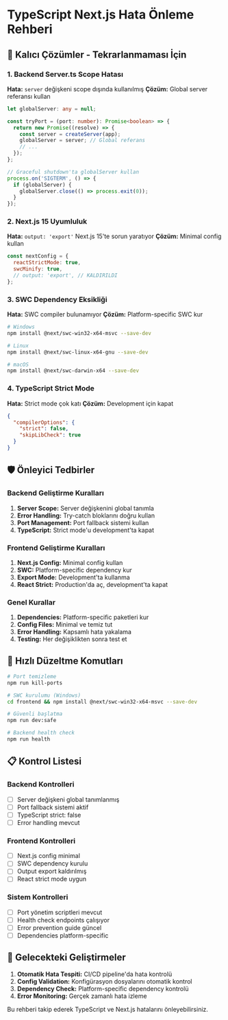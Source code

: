 # TypeScript Next.js Hata Önleme Rehberi

## 🚨 Kalıcı Çözümler - Tekrarlanmaması İçin

### 1. Backend Server.ts Scope Hatası
**Hata:** `server` değişkeni scope dışında kullanılmış
**Çözüm:** Global server referansı kullan
```typescript
let globalServer: any = null;

const tryPort = (port: number): Promise<boolean> => {
  return new Promise((resolve) => {
    const server = createServer(app);
    globalServer = server; // Global referans
    // ...
  });
};

// Graceful shutdown'ta globalServer kullan
process.on('SIGTERM', () => {
  if (globalServer) {
    globalServer.close(() => process.exit(0));
  }
});
```

### 2. Next.js 15 Uyumluluk
**Hata:** `output: 'export'` Next.js 15'te sorun yaratıyor
**Çözüm:** Minimal config kullan
```javascript
const nextConfig = {
  reactStrictMode: true,
  swcMinify: true,
  // output: 'export', // KALDIRILDI
};
```

### 3. SWC Dependency Eksikliği
**Hata:** SWC compiler bulunamıyor
**Çözüm:** Platform-specific SWC kur
```bash
# Windows
npm install @next/swc-win32-x64-msvc --save-dev

# Linux
npm install @next/swc-linux-x64-gnu --save-dev

# macOS
npm install @next/swc-darwin-x64 --save-dev
```

### 4. TypeScript Strict Mode
**Hata:** Strict mode çok katı
**Çözüm:** Development için kapat
```json
{
  "compilerOptions": {
    "strict": false,
    "skipLibCheck": true
  }
}
```

## 🛡️ Önleyici Tedbirler

### Backend Geliştirme Kuralları
1. **Server Scope:** Server değişkenini global tanımla
2. **Error Handling:** Try-catch bloklarını doğru kullan
3. **Port Management:** Port fallback sistemi kullan
4. **TypeScript:** Strict mode'u development'ta kapat

### Frontend Geliştirme Kuralları
1. **Next.js Config:** Minimal config kullan
2. **SWC:** Platform-specific dependency kur
3. **Export Mode:** Development'ta kullanma
4. **React Strict:** Production'da aç, development'ta kapat

### Genel Kurallar
1. **Dependencies:** Platform-specific paketleri kur
2. **Config Files:** Minimal ve temiz tut
3. **Error Handling:** Kapsamlı hata yakalama
4. **Testing:** Her değişiklikten sonra test et

## 🔧 Hızlı Düzeltme Komutları

```bash
# Port temizleme
npm run kill-ports

# SWC kurulumu (Windows)
cd frontend && npm install @next/swc-win32-x64-msvc --save-dev

# Güvenli başlatma
npm run dev:safe

# Backend health check
npm run health
```

## 📋 Kontrol Listesi

### Backend Kontrolleri
- [ ] Server değişkeni global tanımlanmış
- [ ] Port fallback sistemi aktif
- [ ] TypeScript strict: false
- [ ] Error handling mevcut

### Frontend Kontrolleri
- [ ] Next.js config minimal
- [ ] SWC dependency kurulu
- [ ] Output export kaldırılmış
- [ ] React strict mode uygun

### Sistem Kontrolleri
- [ ] Port yönetim scriptleri mevcut
- [ ] Health check endpoints çalışıyor
- [ ] Error prevention guide güncel
- [ ] Dependencies platform-specific

## 🚀 Gelecekteki Geliştirmeler

1. **Otomatik Hata Tespiti:** CI/CD pipeline'da hata kontrolü
2. **Config Validation:** Konfigürasyon dosyalarını otomatik kontrol
3. **Dependency Check:** Platform-specific dependency kontrolü
4. **Error Monitoring:** Gerçek zamanlı hata izleme

Bu rehberi takip ederek TypeScript ve Next.js hatalarını önleyebilirsiniz.
